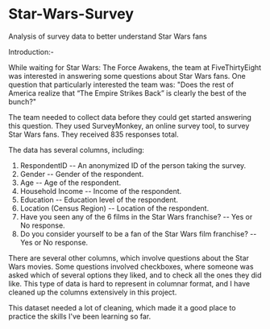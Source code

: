 # Star-Wars-Survey
Analysis of survey data to better understand Star Wars fans

Introduction:-

While waiting for Star Wars: The Force Awakens, the team at FiveThirtyEight was interested in answering some questions about Star Wars fans. One question that particularly interested the team was: 
"Does the rest of America realize that “The Empire Strikes Back” is clearly the best of the bunch?"

The team needed to collect data before they could get started answering this question. They used SurveyMonkey, an online survey tool, to survey Star Wars fans. They received 835 responses total.

The data has several columns, including:

1. RespondentID -- An anonymized ID of the person taking the survey.
2. Gender -- Gender of the respondent.
3. Age -- Age of the respondent.
4. Household Income -- Income of the respondent.
5. Education -- Education level of the respondent.
6. Location (Census Region) -- Location of the respondent.
7. Have you seen any of the 6 films in the Star Wars franchise? -- Yes or No response.
8. Do you consider yourself to be a fan of the Star Wars film franchise? -- Yes or No response.

There are several other columns, which involve questions about the Star Wars movies. Some questions involved checkboxes, where someone was asked which of several options they liked, and to check all the ones they did like. This type of data is hard to represent in columnar format, and I have cleaned up the columns extensively in this project.

This dataset needed a lot of cleaning, which made it a good place to practice the skills I've been learning so far.  
